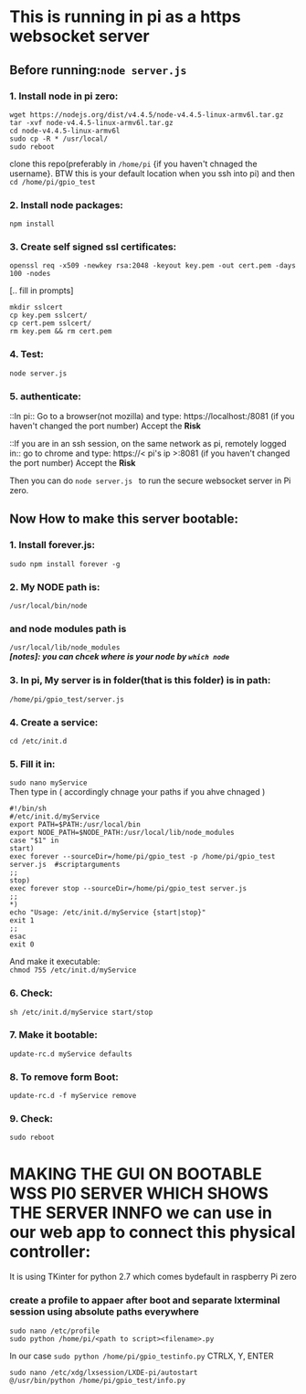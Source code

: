 # This is running in pi as a https websocket server

## Before running:`node server.js`

### 1. Install node in pi zero:
```
wget https://nodejs.org/dist/v4.4.5/node-v4.4.5-linux-armv6l.tar.gz
tar -xvf node-v4.4.5-linux-armv6l.tar.gz
cd node-v4.4.5-linux-armv6l
sudo cp -R * /usr/local/
sudo reboot
```
clone this repo(preferably in `/home/pi` {if you haven't chnaged the username}. BTW this is your default location when you ssh into pi) and then <br>
`cd /home/pi/gpio_test`

### 2. Install node packages:
```
npm install
```
 
### 3. Create self signed ssl certificates:
```
openssl req -x509 -newkey rsa:2048 -keyout key.pem -out cert.pem -days 100 -nodes
```
[.. fill in prompts]
```
mkdir sslcert
cp key.pem sslcert/
cp cert.pem sslcert/
rm key.pem && rm cert.pem
```

### 4. Test: <br>
`node server.js`

### 5. authenticate:
::In pi::
Go to a browser(not mozilla) and type:  https://localhost:/8081 (if you haven't changed the port number)
Accept the **Risk**

::If you are in an ssh session, on the same network as pi, remotely logged in::
go to chrome and type: https://< pi's ip >:8081 (if you haven't changed the port number)
Accept the **Risk**



Then you can do 
`node server.js `
to run the secure websocket server in Pi zero. 


## Now How to make this server bootable:
### 1. Install forever.js: <br>
`sudo npm install forever -g`
### 2. My NODE path is: <br>
`/usr/local/bin/node` <br>
### and node modules path is <br>
`/usr/local/lib/node_modules` <br> 
***[notes]: you can chcek where is your node by `which node`***
### 3. In pi, My server is in folder(that is this folder) is in path: <br>
`/home/pi/gpio_test/server.js`
### 4. Create a service: <br> 
`cd /etc/init.d`
### 5. Fill it in: <br>
`sudo nano myService` <br>
Then type in ( accordingly chnage your paths if you ahve chnaged ) <br>
```
#!/bin/sh
#/etc/init.d/myService
export PATH=$PATH:/usr/local/bin
export NODE_PATH=$NODE_PATH:/usr/local/lib/node_modules
case "$1" in
start)
exec forever --sourceDir=/home/pi/gpio_test -p /home/pi/gpio_test server.js  #scriptarguments
;;
stop)
exec forever stop --sourceDir=/home/pi/gpio_test server.js
;;
*)
echo "Usage: /etc/init.d/myService {start|stop}"
exit 1
;;
esac
exit 0
```
And make it executable: <br>
`chmod 755 /etc/init.d/myService ` <br>
### 6. Check: <br>
`sh /etc/init.d/myService start/stop` <br>
### 7. Make it bootable: <br>
`update-rc.d myService defaults`
### 8. To remove form Boot: <br>
`update-rc.d -f myService remove`

### 9. Check: <br>
`sudo reboot`


# MAKING THE GUI ON BOOTABLE WSS PI0 SERVER WHICH SHOWS THE SERVER INNFO we can use in our web app to connect this physical controller: <br>
It is using TKinter for python 2.7 which comes bydefault in raspberry Pi zero <br>
### create a profile to appaer after boot and separate lxterminal session using absolute paths everywhere
```
sudo nano /etc/profile
sudo python /home/pi/<path to script><filename>.py
```
In our case
`sudo python /home/pi/gpio_testinfo.py`
CTRLX, Y, ENTER
```
sudo nano /etc/xdg/lxsession/LXDE-pi/autostart
@/usr/bin/python /home/pi/gpio_test/info.py
```
